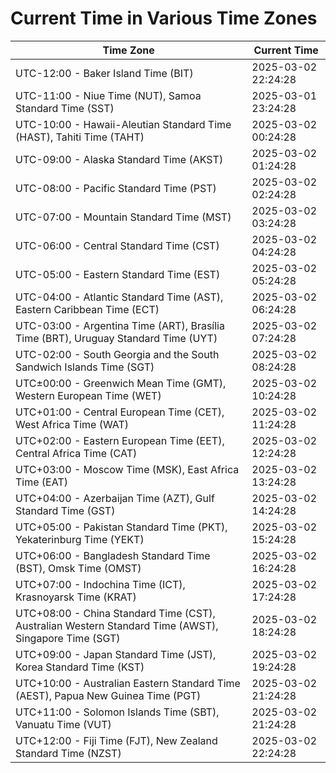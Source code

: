 # Current Time in Various Time Zones

| Time Zone | Current Time |
|-----------|--------------|
| UTC-12:00 - Baker Island Time (BIT) | 2025-03-02 22:24:28 |
| UTC-11:00 - Niue Time (NUT), Samoa Standard Time (SST) | 2025-03-01 23:24:28 |
| UTC-10:00 - Hawaii-Aleutian Standard Time (HAST), Tahiti Time (TAHT) | 2025-03-02 00:24:28 |
| UTC-09:00 - Alaska Standard Time (AKST) | 2025-03-02 01:24:28 |
| UTC-08:00 - Pacific Standard Time (PST) | 2025-03-02 02:24:28 |
| UTC-07:00 - Mountain Standard Time (MST) | 2025-03-02 03:24:28 |
| UTC-06:00 - Central Standard Time (CST) | 2025-03-02 04:24:28 |
| UTC-05:00 - Eastern Standard Time (EST) | 2025-03-02 05:24:28 |
| UTC-04:00 - Atlantic Standard Time (AST), Eastern Caribbean Time (ECT) | 2025-03-02 06:24:28 |
| UTC-03:00 - Argentina Time (ART), Brasília Time (BRT), Uruguay Standard Time (UYT) | 2025-03-02 07:24:28 |
| UTC-02:00 - South Georgia and the South Sandwich Islands Time (SGT) | 2025-03-02 08:24:28 |
| UTC±00:00 - Greenwich Mean Time (GMT), Western European Time (WET) | 2025-03-02 10:24:28 |
| UTC+01:00 - Central European Time (CET), West Africa Time (WAT) | 2025-03-02 11:24:28 |
| UTC+02:00 - Eastern European Time (EET), Central Africa Time (CAT) | 2025-03-02 12:24:28 |
| UTC+03:00 - Moscow Time (MSK), East Africa Time (EAT) | 2025-03-02 13:24:28 |
| UTC+04:00 - Azerbaijan Time (AZT), Gulf Standard Time (GST) | 2025-03-02 14:24:28 |
| UTC+05:00 - Pakistan Standard Time (PKT), Yekaterinburg Time (YEKT) | 2025-03-02 15:24:28 |
| UTC+06:00 - Bangladesh Standard Time (BST), Omsk Time (OMST) | 2025-03-02 16:24:28 |
| UTC+07:00 - Indochina Time (ICT), Krasnoyarsk Time (KRAT) | 2025-03-02 17:24:28 |
| UTC+08:00 - China Standard Time (CST), Australian Western Standard Time (AWST), Singapore Time (SGT) | 2025-03-02 18:24:28 |
| UTC+09:00 - Japan Standard Time (JST), Korea Standard Time (KST) | 2025-03-02 19:24:28 |
| UTC+10:00 - Australian Eastern Standard Time (AEST), Papua New Guinea Time (PGT) | 2025-03-02 21:24:28 |
| UTC+11:00 - Solomon Islands Time (SBT), Vanuatu Time (VUT) | 2025-03-02 21:24:28 |
| UTC+12:00 - Fiji Time (FJT), New Zealand Standard Time (NZST) | 2025-03-02 22:24:28 |
